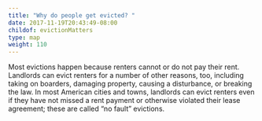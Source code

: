 ```yaml
---
title: "Why do people get evicted? "
date: 2017-11-19T20:43:49-08:00
childof: evictionMatters
type: map
weight: 110
---
```

Most evictions happen because renters cannot or do not pay their rent. Landlords can evict renters for a number of other reasons, too, including taking on boarders, damaging property, causing a disturbance, or breaking the law. In most American cities and towns, landlords can evict renters even if they have not missed a rent payment or otherwise violated their lease agreement; these are called “no fault” evictions. 
